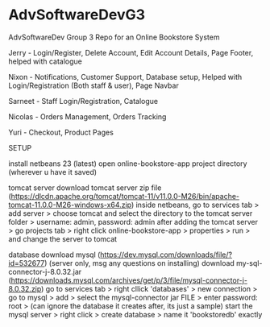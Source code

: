 # AdvSoftwareDevG3

AdvSoftwareDev Group 3
Repo for an Online Bookstore System

Jerry - Login/Register, Delete Account, Edit Account Details, Page Footer, helped with catalogue

Nixon - Notifications, Customer Support, Database setup, Helped with Login/Registration (Both staff & user), Page Navbar

Sarneet - Staff Login/Registration, Catalogue

Nicolas - Orders Management, Orders Tracking

Yuri - Checkout, Product Pages

SETUP

install netbeans 23 (latest)
open online-bookstore-app project directory (wherever u have it saved)

tomcat server 
download tomcat server zip file (https://dlcdn.apache.org/tomcat/tomcat-11/v11.0.0-M26/bin/apache-tomcat-11.0.0-M26-windows-x64.zip)
inside netbeans, go to services tab > add server > choose tomcat and select the directory to the tomcat server folder > username: admin, password: admin
after adding the tomcat server > go projects tab > right click online-bookstore-app > properties > run > and change the server to tomcat

database
download mysql (https://dev.mysql.com/downloads/file/?id=532677) (server only, msg any questions on installing)
download my-sql-connector-j-8.0.32.jar (https://downloads.mysql.com/archives/get/p/3/file/mysql-connector-j-8.0.32.zip)
go to services tab > right cllick 'databases' > new connection > go to mysql > add > select the mysql-connector jar FILE > enter password: root > (can ignore the database it creates after, its just a sample)
start the mysql server > right click > create database > name it 'bookstoredb' exactly
